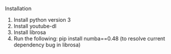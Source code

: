 Installation

1. Install python version 3
2. Install youtube-dl
3. Install librosa
4. Run the following: pip install numba==0.48
   (to resolve current dependency bug in librosa)